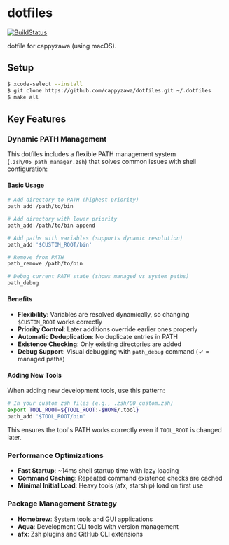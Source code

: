 # dotfiles

[![BuildStatus](https://github.com/cappyzawa/dotfiles/workflows/CI/badge.svg)](https://github.com/cappyzawa/dotfiles/actions?query=workflow%3ACI)

dotfile for cappyzawa (using macOS).

## Setup

```bash
$ xcode-select --install
$ git clone https://github.com/cappyzawa/dotfiles.git ~/.dotfiles
$ make all
```

## Key Features

### Dynamic PATH Management

This dotfiles includes a flexible PATH management system (`.zsh/05_path_manager.zsh`) that solves common issues with shell configuration:

#### Basic Usage

```bash
# Add directory to PATH (highest priority)
path_add /path/to/bin

# Add directory with lower priority
path_add /path/to/bin append

# Add paths with variables (supports dynamic resolution)
path_add '$CUSTOM_ROOT/bin'

# Remove from PATH
path_remove /path/to/bin

# Debug current PATH state (shows managed vs system paths)
path_debug
```

#### Benefits

- **Flexibility**: Variables are resolved dynamically, so changing `$CUSTOM_ROOT` works correctly
- **Priority Control**: Later additions override earlier ones properly
- **Automatic Deduplication**: No duplicate entries in PATH
- **Existence Checking**: Only existing directories are added
- **Debug Support**: Visual debugging with `path_debug` command (✓ = managed paths)

#### Adding New Tools

When adding new development tools, use this pattern:

```bash
# In your custom zsh files (e.g., .zsh/80_custom.zsh)
export TOOL_ROOT=${TOOL_ROOT:-$HOME/.tool}
path_add '$TOOL_ROOT/bin'
```

This ensures the tool's PATH works correctly even if `TOOL_ROOT` is changed later.

### Performance Optimizations

- **Fast Startup**: ~14ms shell startup time with lazy loading
- **Command Caching**: Repeated command existence checks are cached
- **Minimal Initial Load**: Heavy tools (afx, starship) load on first use

### Package Management Strategy

- **Homebrew**: System tools and GUI applications
- **Aqua**: Development CLI tools with version management  
- **afx**: Zsh plugins and GitHub CLI extensions
